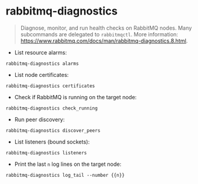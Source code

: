 # rabbitmq-diagnostics

> Diagnose, monitor, and run health checks on RabbitMQ nodes.
> Many subcommands are delegated to `rabbitmqctl`.
> More information: <https://www.rabbitmq.com/docs/man/rabbitmq-diagnostics.8.html>.

- List resource alarms:

`rabbitmq-diagnostics alarms`

- List node certificates:

`rabbitmq-diagnostics certificates`

- Check if RabbitMQ is running on the target node:

`rabbitmq-diagnostics check_running`

- Run peer discovery:

`rabbitmq-diagnostics discover_peers`

- List listeners (bound sockets):

`rabbitmq-diagnostics listeners`

- Print the last `n` log lines on the target node:

`rabbitmq-diagnostics log_tail --number {{n}}`
